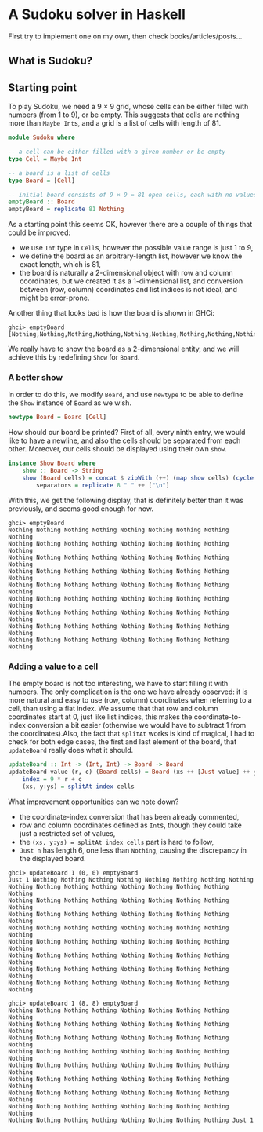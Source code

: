# A Sudoku solver in Haskell

First try to implement one on my own, then check books/articles/posts...

## What is Sudoku?

## Starting point

To play Sudoku, we need a 9 × 9 grid, whose cells can be either filled with numbers (from 1 to 9), or be empty. This suggests that cells are nothing more than `Maybe Int`s, and a grid is a list of cells with length of 81.

```haskell
module Sudoku where

-- a cell can be either filled with a given number or be empty
type Cell = Maybe Int

-- a board is a list of cells
type Board = [Cell]

-- initial board consists of 9 × 9 = 81 open cells, each with no values in it
emptyBoard :: Board
emptyBoard = replicate 81 Nothing
```

As a starting point this seems OK, however there are a couple of things that could be improved:

* we use `Int` type in `Cell`s, however the possible value range is just 1 to 9,
* we define the board as an arbitrary-length list, however we know the exact length, which is 81,
* the board is naturally a 2-dimensional object with row and column coordinates, but we created it as a 1-dimensional list, and conversion between (row, column) coordinates and list indices is not ideal, and might be error-prone.

Another thing that looks bad is how the board is shown in GHCi:

```shell
ghci> emptyBoard
[Nothing,Nothing,Nothing,Nothing,Nothing,Nothing,Nothing,Nothing,Nothing,Nothing,Nothing,Nothing,Nothing,Nothing,Nothing,Nothing,Nothing,Nothing,Nothing,Nothing,Nothing,Nothing,Nothing,Nothing,Nothing,Nothing,Nothing,Nothing,Nothing,Nothing,Nothing,Nothing,Nothing,Nothing,Nothing,Nothing,Nothing,Nothing,Nothing,Nothing,Nothing,Nothing,Nothing,Nothing,Nothing,Nothing,Nothing,Nothing,Nothing,Nothing,Nothing,Nothing,Nothing,Nothing,Nothing,Nothing,Nothing,Nothing,Nothing,Nothing,Nothing,Nothing,Nothing,Nothing,Nothing,Nothing,Nothing,Nothing,Nothing,Nothing,Nothing,Nothing,Nothing,Nothing,Nothing,Nothing,Nothing,Nothing,Nothing,Nothing,Nothing]
```

We really have to show the board as a 2-dimensional entity, and we will achieve this by redefining `Show` for `Board`.

### A better show

In order to do this, we modify `Board`, and use `newtype` to be able to define the `Show` instance of `Board` as we wish.

```haskell
newtype Board = Board [Cell]
```

How should our board be printed? First of all, every ninth entry, we would like to have a newline, and also the cells should be separated from each other. Moreover, our cells should be displayed using their own `show`.

```haskell
instance Show Board where
    show :: Board -> String
    show (Board cells) = concat $ zipWith (++) (map show cells) (cycle separators) where
        separators = replicate 8 " " ++ ["\n"]
```

With this, we get the following display, that is definitely better than it was previously, and seems good enough for now.

```shell
ghci> emptyBoard
Nothing Nothing Nothing Nothing Nothing Nothing Nothing Nothing Nothing
Nothing Nothing Nothing Nothing Nothing Nothing Nothing Nothing Nothing
Nothing Nothing Nothing Nothing Nothing Nothing Nothing Nothing Nothing
Nothing Nothing Nothing Nothing Nothing Nothing Nothing Nothing Nothing
Nothing Nothing Nothing Nothing Nothing Nothing Nothing Nothing Nothing
Nothing Nothing Nothing Nothing Nothing Nothing Nothing Nothing Nothing
Nothing Nothing Nothing Nothing Nothing Nothing Nothing Nothing Nothing
Nothing Nothing Nothing Nothing Nothing Nothing Nothing Nothing Nothing
Nothing Nothing Nothing Nothing Nothing Nothing Nothing Nothing Nothing

```

### Adding a value to a cell

The empty board is not too interesting, we have to start filling it with numbers. The only complication is the one we have already observed: it is more natural and easy to use (row, column) coordinates when referring to a cell, than using a flat index. We assume that that row and column coordinates start at 0, just like list indices, this makes the coordinate-to-index conversion a bit easier (otherwise we would have to subtract 1 from the coordinates).Also, the fact that `splitAt` works is kind of magical, I had to check for both edge cases, the first and last element of the board, that `updateBoard` really does what it should.

```haskell
updateBoard :: Int -> (Int, Int) -> Board -> Board
updateBoard value (r, c) (Board cells) = Board (xs ++ [Just value] ++ ys) where
    index = 9 * r + c
    (xs, y:ys) = splitAt index cells
```

What improvement opportunities can we note down?

* the coordinate-index conversion that has been already commented,
* row and column coordinates defined as `Int`s, though they could take just a restricted set of values,
* the `(xs, y:ys) = splitAt index cells` part is hard to follow,
* `Just n` has length 6, one less than `Nothing`, causing the discrepancy in the displayed board.

```shell
ghci> updateBoard 1 (0, 0) emptyBoard
Just 1 Nothing Nothing Nothing Nothing Nothing Nothing Nothing Nothing
Nothing Nothing Nothing Nothing Nothing Nothing Nothing Nothing Nothing
Nothing Nothing Nothing Nothing Nothing Nothing Nothing Nothing Nothing
Nothing Nothing Nothing Nothing Nothing Nothing Nothing Nothing Nothing
Nothing Nothing Nothing Nothing Nothing Nothing Nothing Nothing Nothing
Nothing Nothing Nothing Nothing Nothing Nothing Nothing Nothing Nothing
Nothing Nothing Nothing Nothing Nothing Nothing Nothing Nothing Nothing
Nothing Nothing Nothing Nothing Nothing Nothing Nothing Nothing Nothing
Nothing Nothing Nothing Nothing Nothing Nothing Nothing Nothing Nothing

ghci> updateBoard 1 (8, 8) emptyBoard
Nothing Nothing Nothing Nothing Nothing Nothing Nothing Nothing Nothing
Nothing Nothing Nothing Nothing Nothing Nothing Nothing Nothing Nothing
Nothing Nothing Nothing Nothing Nothing Nothing Nothing Nothing Nothing
Nothing Nothing Nothing Nothing Nothing Nothing Nothing Nothing Nothing
Nothing Nothing Nothing Nothing Nothing Nothing Nothing Nothing Nothing
Nothing Nothing Nothing Nothing Nothing Nothing Nothing Nothing Nothing
Nothing Nothing Nothing Nothing Nothing Nothing Nothing Nothing Nothing
Nothing Nothing Nothing Nothing Nothing Nothing Nothing Nothing Nothing
Nothing Nothing Nothing Nothing Nothing Nothing Nothing Nothing Just 1

```
